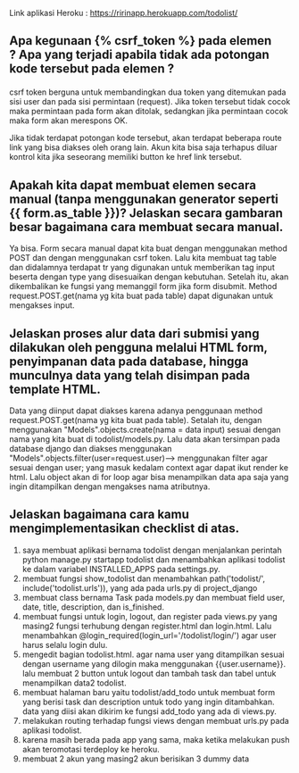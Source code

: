 Link aplikasi Heroku : https://ririnapp.herokuapp.com/todolist/

## Apa kegunaan {% csrf_token %} pada elemen <form>? Apa yang terjadi apabila tidak ada potongan kode tersebut pada elemen <form> ?
csrf token berguna untuk membandingkan dua token yang ditemukan pada sisi user dan pada
sisi permintaan (request). Jika token tersebut tidak cocok maka permintaan pada form akan 
ditolak, sedangkan jika permintaan cocok maka form akan merespons OK.

Jika tidak terdapat potongan kode tersebut, akan terdapat beberapa route link yang bisa 
diakses oleh orang lain. Akun kita bisa saja terhapus diluar kontrol kita jika seseorang 
memiliki button ke href link tersebut.

## Apakah kita dapat membuat elemen <form> secara manual (tanpa menggunakan generator seperti {{ form.as_table }})? Jelaskan secara gambaran besar bagaimana cara membuat <form> secara manual.
Ya bisa. Form secara manual dapat kita buat dengan menggunakan method POST dan dengan
menggunakan csrf token. Lalu kita membuat tag table dan didalamnya terdapat tr yang 
digunakan untuk memberikan tag input beserta dengan type yang disesuaikan dengan kebutuhan. 
Setelah itu, akan dikembalikan ke fungsi yang memanggil form jika form disubmit.
Method request.POST.get(nama yg kita buat pada table) dapat digunakan untuk mengakses input.

## Jelaskan proses alur data dari submisi yang dilakukan oleh pengguna melalui HTML form, penyimpanan data pada database, hingga munculnya data yang telah disimpan pada template HTML.
Data yang diinput dapat diakses karena adanya penggunaan method request.POST.get(nama yg kita buat pada table).
Setalah itu, dengan menggunakan "Models".objects.create(nama = data input) sesuai dengan
nama yang kita buat di todolist/models.py. Lalu data akan tersimpan pada database django dan
diakses menggunakan "Models".objects.filter(user=request.user)--> menggunakan filter agar sesuai dengan user;
yang masuk kedalam context agar dapat ikut render ke html. Lalu object akan di for loop agar
bisa menampilkan data apa saja yang ingin ditampilkan dengan mengakses nama atributnya. 

## Jelaskan bagaimana cara kamu mengimplementasikan checklist di atas.
1. saya membuat aplikasi bernama todolist dengan menjalankan perintah python manage.py startapp todolist
dan menambahkan aplikasi todolist ke dalam variabel INSTALLED_APPS pada settings.py.
2. membuat fungsi show_todolist dan menambahkan path('todolist/', include('todolist.urls')), 
yang ada pada urls.py di project_django
3. membuat class bernama Task pada models.py dan membuat field user, date, title, description,
dan is_finished.
4. membuat fungsi untuk login, logout, dan register pada views.py yang masing2 fungsi
terhubung dengan register.html dan login.html. Lalu menambahkan @login_required(login_url='/todolist/login/')
agar user harus selalu login dulu.
5. mengedit bagian todolist.html. agar nama user yang ditampilkan sesuai dengan username yang
dilogin maka menggunakan {{user.username}}. lalu membuat 2 button untuk logout dan tambah task dan
tabel untuk menampilkan data2 todolist.
6. membuat halaman baru yaitu todolist/add_todo untuk membuat form yang berisi task dan
description untuk todo yang ingin ditambahkan. data yang diisi akan dikirim ke fungsi
add_todo yang ada di views.py. 
7. melakukan routing terhadap fungsi views dengan membuat urls.py pada aplikasi todolist.
8. karena masih berada pada app yang sama, maka ketika melakukan push akan teromotasi terdeploy
ke heroku.
9. membuat 2 akun yang masing2 akun berisikan 3 dummy data

